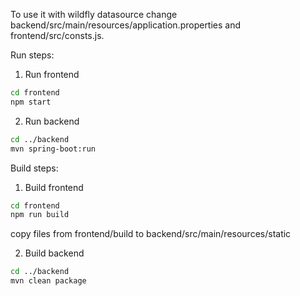 To use it with wildfly datasource change backend/src/main/resources/application.properties and frontend/src/consts.js.

Run steps:
1. Run frontend
```bash
cd frontend
npm start
```

2. Run backend
```bash
cd ../backend
mvn spring-boot:run
```


Build steps:
1. Build frontend
```bash
cd frontend
npm run build
```
copy files from frontend/build to backend/src/main/resources/static

2. Build backend
```bash
cd ../backend
mvn clean package
```



 
